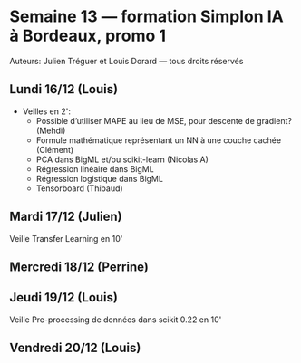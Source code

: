 # Semaine 13 — formation Simplon IA à Bordeaux, promo 1

Auteurs: Julien Tréguer et Louis Dorard — tous droits réservés

## Lundi 16/12 (Louis)

* Veilles en 2':
  * Possible d’utiliser MAPE au lieu de MSE, pour descente de gradient? (Mehdi)
  * Formule mathématique représentant un NN à une couche cachée (Clément)
  * PCA dans BigML et/ou scikit-learn (Nicolas A)
  * Régression linéaire dans BigML 
  * Régression logistique dans BigML
  * Tensorboard (Thibaud)

## Mardi 17/12 (Julien)

Veille Transfer Learning en 10'

## Mercredi 18/12 (Perrine)

## Jeudi 19/12 (Louis)

Veille Pre-processing de données dans scikit 0.22 en 10'

## Vendredi 20/12 (Louis)


